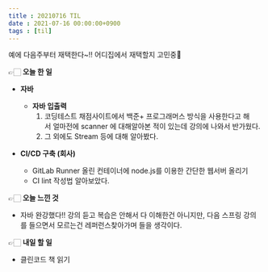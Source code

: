 ```yaml
---
title : 20210716 TIL
date : 2021-07-16 00:00:00+0900
tags : [til]
---
```


예에 다음주부터 재택한다~!! 어디집에서 재택할지 고민중🤔

👉🏻 **오늘 한 일**   

* **자바**   
    - **자바 입출력**   
        1. 코딩테스트 채점사이트에서 백준+ 프로그래머스 방식을 사용한다고 해서 얼마전에 scanner 에 대해알아본 적이 있는데 강의에 나와서 반가웠다.   
        2. 그 외에도 Stream 등에 대해 알아봤다.   
   
* **CI/CD 구축 (회사)**   
    - GitLab Runner 올린 컨테이너에 node.js를 이용한 간단한 웹서버 올리기   
    - CI lint 작성법 알아보았다.   
   
👉🏻 **오늘 느낀 것**   
- 자바 완강했다!! 강의 듣고 복습은 안해서 다 이해한건 아니지만, 다음 스프링 강의를 들으면서 모르는건 레퍼런스찾아가며 들을 생각이다.   
   
👉🏻 **내일 할 일**   
- 클린코드 책 읽기   

